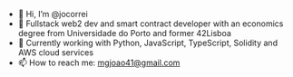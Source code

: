 - 👋 Hi, I’m @jocorrei
- 👀 Fullstack web2 dev and smart contract developer with an economics degree from Universidade do Porto and former 42Lisboa
- 🌱 Currently working with Python, JavaScript, TypeScript, Solidity and AWS cloud services
- 📫 How to reach me: mgjoao41@gmail.com

